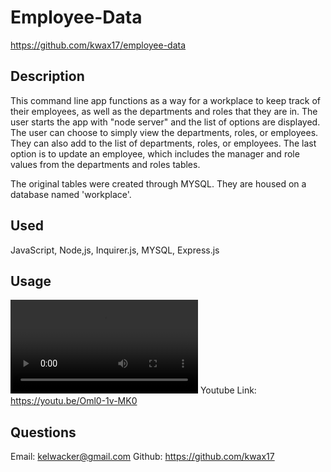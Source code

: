 # Employee-Data
https://github.com/kwax17/employee-data

## Description
This command line app functions as a way for a workplace to keep track of their employees, as well as the departments and roles that they are in.  The user starts the app with "node server" and the list of options are displayed.  The user can choose to simply view the departments, roles, or employees.  They can also add to the list of departments, roles, or employees.  The last option is to update an employee, which includes the manager and role values from the departments and roles tables. 

The original tables were created through MYSQL. They are housed on a database named 'workplace'.

## Used
JavaScript, Node,js, Inquirer.js, MYSQL, Express.js

## Usage
![Video showing functionality](./assets/chall-12.mov)
Youtube Link: https://youtu.be/Oml0-1v-MK0

## Questions
Email: kelwacker@gmail.com
Github: https://github.com/kwax17